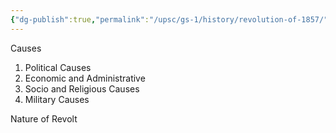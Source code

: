 ```yaml
---
{"dg-publish":true,"permalink":"/upsc/gs-1/history/revolution-of-1857/","dgHomeLink":true,"dgPassFrontmatter":false}
---
```


Causes 

1. Political Causes
2. Economic and Administrative 
3. Socio and Religious Causes
4. Military Causes

Nature of Revolt

